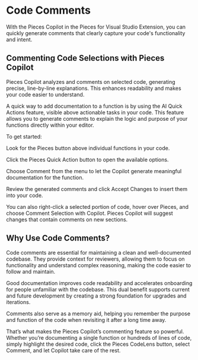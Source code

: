 # Code Comments

With the Pieces Copilot in the Pieces for Visual Studio Extension, you can quickly generate comments that clearly capture your code's functionality and intent.

## Commenting Code Selections with Pieces Copilot

Pieces Copilot analyzes and comments on selected code, generating precise, line-by-line explanations. This enhances readability and makes your code easier to understand.

A quick way to add documentation to a function is by using the AI Quick Actions feature, visible above actionable tasks in your code. This feature allows you to generate comments to explain the logic and purpose of your functions directly within your editor.

To get started:

Look for the Pieces button above individual functions in your code.

Click the Pieces Quick Action button to open the available options.

Choose Comment from the menu to let the Copilot generate meaningful documentation for the function.

Review the generated comments and click Accept Changes to insert them into your code.



You can also right-click a selected portion of code, hover over Pieces, and choose Comment Selection with Copilot. Pieces Copilot will suggest changes that contain comments on new sections.



## Why Use Code Comments?

Code comments are essential for maintaining a clean and well-documented codebase. They provide context for reviewers, allowing them to focus on functionality and understand complex reasoning, making the code easier to follow and maintain.

Good documentation improves code readability and accelerates onboarding for people unfamiliar with the codebase. This dual benefit supports current and future development by creating a strong foundation for upgrades and iterations.

Comments also serve as a memory aid, helping you remember the purpose and function of the code when revisiting it after a long time away.

That’s what makes the Pieces Copilot’s commenting feature so powerful. Whether you’re documenting a single function or hundreds of lines of code, simply highlight the desired code, click the Pieces CodeLens button, select Comment, and let Copilot take care of the rest.